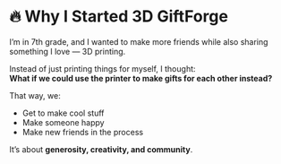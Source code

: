 # 🔥 Why I Started 3D GiftForge

I’m in 7th grade, and I wanted to make more friends while also sharing something I love — 3D printing.

Instead of just printing things for myself, I thought:  
**What if we could use the printer to make gifts for each other instead?**

That way, we:
- Get to make cool stuff
- Make someone happy
- Make new friends in the process

It’s about **generosity, creativity, and community**.

